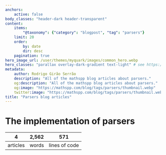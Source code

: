 ```yaml
---
anchors:
    active: false
body_classes: "header-dark header-transparent"
content:
    items:
        "@taxonomy": {"category": "blogpost", "tag": "parsers"}
    limit: 20
    order:
        by: date
        dir: desc
    pagination: true
hero_image_url: /user/themes/myquark/images/common_hero.webp
hero_classes: "parallax overlay-dark-gradient text-light" # see https://demo.getgrav.org/blog-skeleton/blog/hero-classes
metadata:
    author: Rodrigo Girão Serrão
    description: "All of the mathspp blog articles about parsers."
    og:description: "All of the mathspp blog articles about parsers."
    og:image: "https://mathspp.com/blog/tags/parsers/thumbnail.webp"
    twitter:image: "https://mathspp.com/blog/tags/parsers/thumbnail.webp"
title: "Parsers blog articles"
---
```



# The implementation of parsers


<table class="stats-table">
    <thead>
        <tr>
            <th style="text-align: center;">4</th>
            <th style="text-align: center;">2,562</th>
            <th style="text-align: center;">571</th>
        </tr>
    </thead>
    <tbody>
        <tr>
            <td style="text-align: center;">articles</td>
            <td style="text-align: center;">words</td>
            <td style="text-align: center;">lines of code</td>
        </tr>
    </tbody>
</table>